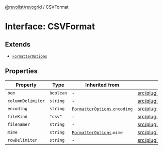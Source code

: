 [@revolist/revogrid](README.md) / CSVFormat

# Interface: CSVFormat

## Extends

- [`FormatterOptions`](Interface.FormatterOptions.md)

## Properties

| Property | Type | Inherited from | Defined in |
| ------ | ------ | ------ | ------ |
| `bom` | `boolean` | - | [src/plugins/export/types.ts:23](https://github.com/revolist/revogrid/blob/fc07fa1dfd1d2d56902bfb887503d551faf5878d/src/plugins/export/types.ts#L23) |
| `columnDelimiter` | `string` | - | [src/plugins/export/types.ts:24](https://github.com/revolist/revogrid/blob/fc07fa1dfd1d2d56902bfb887503d551faf5878d/src/plugins/export/types.ts#L24) |
| `encoding` | `string` | [`FormatterOptions`](Interface.FormatterOptions.md).`encoding` | [src/plugins/export/types.ts:13](https://github.com/revolist/revogrid/blob/fc07fa1dfd1d2d56902bfb887503d551faf5878d/src/plugins/export/types.ts#L13) |
| `fileKind` | `"csv"` | - | [src/plugins/export/types.ts:22](https://github.com/revolist/revogrid/blob/fc07fa1dfd1d2d56902bfb887503d551faf5878d/src/plugins/export/types.ts#L22) |
| `filename?` | `string` | - | [src/plugins/export/types.ts:26](https://github.com/revolist/revogrid/blob/fc07fa1dfd1d2d56902bfb887503d551faf5878d/src/plugins/export/types.ts#L26) |
| `mime` | `string` | [`FormatterOptions`](Interface.FormatterOptions.md).`mime` | [src/plugins/export/types.ts:12](https://github.com/revolist/revogrid/blob/fc07fa1dfd1d2d56902bfb887503d551faf5878d/src/plugins/export/types.ts#L12) |
| `rowDelimiter` | `string` | - | [src/plugins/export/types.ts:25](https://github.com/revolist/revogrid/blob/fc07fa1dfd1d2d56902bfb887503d551faf5878d/src/plugins/export/types.ts#L25) |

